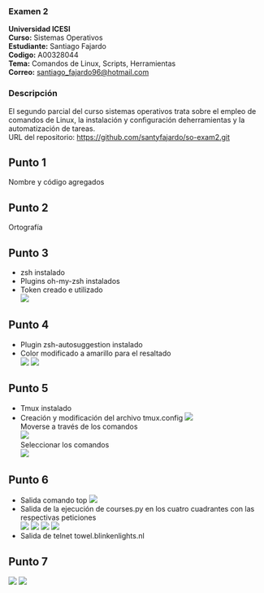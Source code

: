 ### Examen 2
**Universidad ICESI**  
**Curso:** Sistemas Operativos  
**Estudiante:** Santiago Fajardo  
**Codigo:** A00328044  
**Tema:** Comandos de Linux, Scripts, Herramientas  
**Correo:** santiago_fajardo96@hotmail.com

### Descripción
El segundo parcial del curso sistemas operativos trata sobre el empleo de comandos de Linux, la instalación y configuración deherramientas y la automatización de tareas.  
URL del repositorio: https://github.com/santyfajardo/so-exam2.git

## Punto 1
Nombre y código agregados
## Punto 2
Ortografía
## Punto 3
- zsh instalado  
- Plugins oh-my-zsh instalados  
- Token creado e utilizado  
![](Images/subirgit.PNG)
## Punto 4
- Plugin zsh-autosuggestion instalado  
- Color modificado a amarillo para el resaltado  
![](Images/comando1.PNG)
![](Images/comando2.PNG)
## Punto 5
- Tmux instalado  
- Creación y modificación del archivo tmux.config
![](Images/tmuxconfi.PNG)  
Moverse a través de los comandos    
![](Images/videcomandos.PNG)  
Seleccionar los comandos    
![](Images/seleccion.PNG)
## Punto 6
- Salida comando top
![](Images/tmux.PNG)  
- Salida de la ejecución de courses.py en los cuatro cuadrantes con las respectivas peticiones  
![](Images/pedir.PNG)
![](Images/pedir2.PNG)
![](Images/pedir3.PNG)
![](Images/pedir4.PNG)  
- Salida de telnet towel.blinkenlights.nl

## Punto 7
![](Images/crontab.PNG)
![](Images/slack.PNG)
